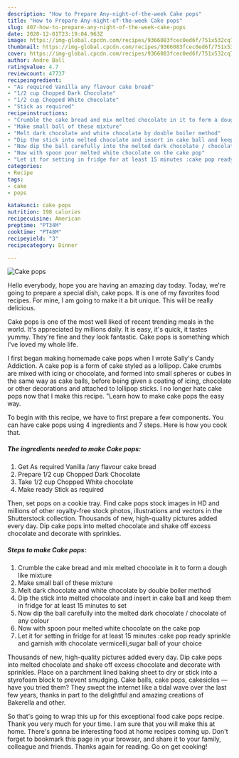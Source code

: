 ```yaml
---
description: "How to Prepare Any-night-of-the-week Cake pops"
title: "How to Prepare Any-night-of-the-week Cake pops"
slug: 407-how-to-prepare-any-night-of-the-week-cake-pops
date: 2020-12-01T23:19:04.963Z
image: https://img-global.cpcdn.com/recipes/9366083fcec0ed6f/751x532cq70/cake-pops-recipe-main-photo.jpg
thumbnail: https://img-global.cpcdn.com/recipes/9366083fcec0ed6f/751x532cq70/cake-pops-recipe-main-photo.jpg
cover: https://img-global.cpcdn.com/recipes/9366083fcec0ed6f/751x532cq70/cake-pops-recipe-main-photo.jpg
author: Andre Ball
ratingvalue: 4.7
reviewcount: 47737
recipeingredient:
- "As required Vanilla any flavour cake bread"
- "1/2 cup Chopped Dark Chocolate"
- "1/2 cup Chopped White chocolate"
- "Stick as required"
recipeinstructions:
- "Crumble the cake bread and mix melted chocolate in it to form a dough like mixture"
- "Make small ball of these mixture"
- "Melt dark chocolate and white chocolate by double boiler method"
- "Dip the stick into melted chocolate and insert in cake ball and keep them in fridge for at least 15 minutes to set"
- "Now dip the ball carefully into the melted dark chocolate / chocolate of any colour"
- "Now with spoon pour melted white chocolate on the cake pop"
- "Let it for setting in fridge for at least 15 minutes :cake pop ready sprinkle and garnish with chocolate vermicelli,sugar ball of your choice"
categories:
- Recipe
tags:
- cake
- pops

katakunci: cake pops 
nutrition: 198 calories
recipecuisine: American
preptime: "PT34M"
cooktime: "PT48M"
recipeyield: "3"
recipecategory: Dinner

---
```



![Cake pops](https://img-global.cpcdn.com/recipes/9366083fcec0ed6f/751x532cq70/cake-pops-recipe-main-photo.jpg)

Hello everybody, hope you are having an amazing day today. Today, we're going to prepare a special dish, cake pops. It is one of my favorites food recipes. For mine, I am going to make it a bit unique. This will be really delicious.

Cake pops is one of the most well liked of recent trending meals in the world. It's appreciated by millions daily. It is easy, it's quick, it tastes yummy. They're fine and they look fantastic. Cake pops is something which I've loved my whole life.

I first began making homemade cake pops when I wrote Sally&#39;s Candy Addiction. A cake pop is a form of cake styled as a lollipop. Cake crumbs are mixed with icing or chocolate, and formed into small spheres or cubes in the same way as cake balls, before being given a coating of icing, chocolate or other decorations and attached to lollipop sticks. I no longer hate cake pops now that I make this recipe. &#34;Learn how to make cake pops the easy way.


To begin with this recipe, we have to first prepare a few components. You can have cake pops using 4 ingredients and 7 steps. Here is how you cook that.

<!--inarticleads1-->

##### The ingredients needed to make Cake pops:

1. Get As required Vanilla /any flavour cake bread
1. Prepare 1/2 cup Chopped Dark Chocolate
1. Take 1/2 cup Chopped White chocolate
1. Make ready Stick as required


Then, set pops on a cookie tray. Find cake pops stock images in HD and millions of other royalty-free stock photos, illustrations and vectors in the Shutterstock collection. Thousands of new, high-quality pictures added every day. Dip cake pops into melted chocolate and shake off excess chocolate and decorate with sprinkles. 

<!--inarticleads2-->

##### Steps to make Cake pops:

1. Crumble the cake bread and mix melted chocolate in it to form a dough like mixture
1. Make small ball of these mixture
1. Melt dark chocolate and white chocolate by double boiler method
1. Dip the stick into melted chocolate and insert in cake ball and keep them in fridge for at least 15 minutes to set
1. Now dip the ball carefully into the melted dark chocolate / chocolate of any colour
1. Now with spoon pour melted white chocolate on the cake pop
1. Let it for setting in fridge for at least 15 minutes :cake pop ready sprinkle and garnish with chocolate vermicelli,sugar ball of your choice


Thousands of new, high-quality pictures added every day. Dip cake pops into melted chocolate and shake off excess chocolate and decorate with sprinkles. Place on a parchment lined baking sheet to dry or stick into a styrofoam block to prevent smudging. Cake balls, cake pops, cakesicles — have you tried them? They swept the internet like a tidal wave over the last few years, thanks in part to the delightful and amazing creations of Bakerella and other. 

So that's going to wrap this up for this exceptional food cake pops recipe. Thank you very much for your time. I am sure that you will make this at home. There's gonna be interesting food at home recipes coming up. Don't forget to bookmark this page in your browser, and share it to your family, colleague and friends. Thanks again for reading. Go on get cooking!
